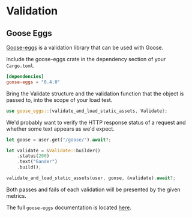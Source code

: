 # Validation

## Goose Eggs
[Goose-eggs](https://github.com/tag1consulting/goose-eggs) is a validation library that can be used with Goose. 

Include the goose-eggs crate in the dependency section of your `Cargo.toml`. 

```toml
[dependencies]
goose-eggs = "0.4.0"
```

Bring the Validate structure and the validation function that the object is passed to, into the scope of your load test.
```rust 
use goose_eggs::{validate_and_load_static_assets, Validate};
```

We'd probably want to verify the HTTP response status of a request and whether some text appears as we'd expect.

```rust
let goose = user.get("/goose/").await?;

let validate = &Validate::builder()
    .status(200)
    .text("Gander")
    .build();

validate_and_load_static_assets(user, goose, &validate).await?;
```

Both passes and fails of each validation will be presented by the given metrics. 

The full `goose-eggs` documentation is located [here](https://docs.rs/goose-eggs/latest/goose_eggs/).
